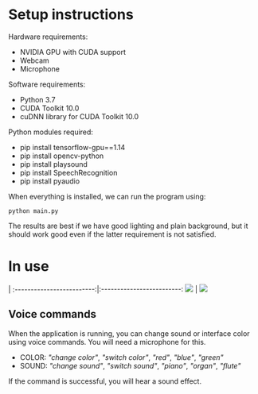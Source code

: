 # Setup instructions

Hardware requirements:
* NVIDIA GPU with CUDA support
* Webcam
* Microphone

Software requirements:
* Python 3.7
* CUDA Toolkit 10.0
* cuDNN library for CUDA Toolkit 10.0

Python modules required:
* pip install tensorflow-gpu==1.14
* pip install opencv-python
* pip install playsound
* pip install SpeechRecognition
* pip install pyaudio

When everything is installed, we can run the program using:

```
python main.py
```

The results are best if we have good lighting and plain background, but it should work good even if the latter requirement is not satisfied.

# In use

|
:-------------------------:|:-------------------------:
![](https://user-images.githubusercontent.com/56405660/75018019-80ba3e80-548e-11ea-807a-8febea18df7d.jpg)  |  ![](https://user-images.githubusercontent.com/56405660/75018046-8e6fc400-548e-11ea-8452-ddad3e3d778b.jpg)

## Voice commands

When the application is running, you can change sound or interface color using voice commands. You will need a microphone for this.

* COLOR: *"change color"*, *"switch color"*, *"red"*, *"blue"*, *"green"*
* SOUND: *"change sound"*, *"switch sound"*, *"piano"*, *"organ"*, *"flute"*

If the command is successful, you will hear a sound effect.
